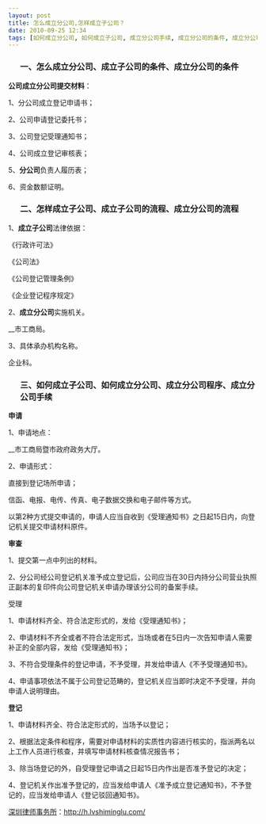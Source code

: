 ```yaml
---
layout: post
title: 怎么成立分公司,怎样成立子公司？
date: 2010-09-25 12:34
tags: [如何成立分公司, 如何成立子公司, 成立分公司手续, 成立分公司的条件, 成立分公司的流程, 成立分公司程序, 成立子公司的条件, 成立子公司的流程, 注册公司, 深圳法律顾问律师]
---
```

<ol>
<h3>一、怎么成立分公司、成立子公司的条件、成立分公司的条件</h3>
</ol>
<strong>公司成立分公司提交材料</strong>：

1、分公司成立登记申请书；

2、公司申请登记委托书；

3、公司登记受理通知书；

4、公司成立登记审核表；

5、<strong>分公司</strong>负责人履历表；

6、资金数额证明。
<ol>
<h3>二、怎样成立子公司、成立子公司的流程、成立分公司的流程</h3>
</ol>
1、<strong>成立子公司</strong>法律依据：

《行政许可法》

《公司法》

《公司登记管理条例》

《企业登记程序规定》

2、<strong>成立分公司</strong>实施机关。

__市工商局。

3、具体承办机构名称。

企业科。
<ol>
<h3>三、如何成立子公司、如何成立分公司、成立分公司程序、成立分公司手续</h3>
</ol>
<strong>申请</strong>

1、申请地点：

__市工商局暨市政府政务大厅。

2、申请形式：

直接到登记场所申请；

信函、电报、电传、传真、电子数据交换和电子邮件等方式。

以第2种方式提交申请的，申请人应当自收到《受理通知书》之日起15日内，向登记机关提交申请材料原件。

<strong>审查</strong>

1、提交第一点中列出的材料。

2、分公司经公司登记机关准予成立登记后，公司应当在30日内持分公司营业执照正副本的复印件向公司登记机关申请办理该分公司的备案手续。

受理

1、申请材料齐全、符合法定形式的，发给《受理通知书》；

2、申请材料不齐全或者不符合法定形式，当场或者在5日内一次告知申请人需要补正的全部内容，发给《受理通知书》；

3、不符合受理条件的登记申请，不予受理，并发给申请人《不予受理通知书》。

4、申请事项依法不属于公司登记范畴的，登记机关应当即时决定不予受理，并向申请人说明理由。

<strong>登记</strong>

1、申请材料齐全、符合法定形式的，当场予以登记；

2、根据法定条件和程序，需要对申请材料的实质性内容进行核实的，指派两名以上工作人员进行核查，并填写申请材料核查情况报告书；

3、除当场登记的外，自受理登记申请之日起15日内作出是否准予登记的决定；

4、登记机关作出准予登记的，应当发给申请人《准予成立登记通知书》，不予登记的，应当发给申请人《登记驳回通知书》。

<a href="http://h.lvshiminglu.com/">深圳律师事务所</a>：<a href="http://h.lvshiminglu.com/">http://h.lvshiminglu.com/</a>

